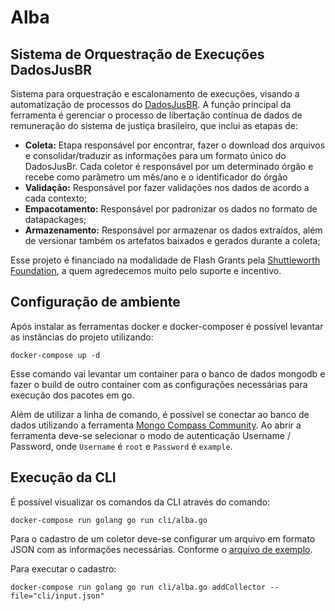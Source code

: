 # Alba
## Sistema de Orquestração de Execuções DadosJusBR

Sistema para orquestração e escalonamento de execuções, visando a automatização de processos do [DadosJusBR](https://dadosjusbr.com/). A função principal da ferramenta é gerenciar o processo de libertação contínua de dados de remuneração do sistema de justiça brasileiro, que inclui as etapas de:

- **Coleta:** Etapa responsável por encontrar, fazer o download dos arquivos e consolidar/traduzir as informações para um formato único do DadosJusBr. Cada coletor é responsável por um determinado órgão e recebe como parâmetro um mês/ano e o identificador do órgão
- **Validação:** Responsável por fazer validações nos dados de acordo a cada contexto;
- **Empacotamento:** Responsável por padronizar os dados no formato de datapackages;
- **Armazenamento:** Responsável por armazenar os dados extraídos, além de versionar também os artefatos baixados e gerados durante a coleta; 

Esse projeto é financiado na modalidade de Flash Grants pela [Shuttleworth Foundation](https://www.shuttleworthfoundation.org/), a quem agredecemos muito pelo suporte e incentivo.

## Configuração de ambiente
Após instalar as ferramentas docker e docker-composer é possível levantar as instâncias do projeto utilizando:

 `docker-compose up -d`

 Esse comando vai levantar um container para o banco de dados mongodb e fazer o build de outro container com as configurações necessárias para execução dos pacotes em go.

Além de utilizar a linha de comando, é possível se conectar ao banco de dados utilizando a ferramenta [Mongo Compass Community](https://www.mongodb.com/download-center/compass?jmp=docs). Ao abrir a ferramenta deve-se selecionar o modo de autenticação Username / Password, onde `Username` é `root` e `Password` é `example`.

## Execução da CLI

É possível visualizar os comandos da CLI através do comando:

`docker-compose run golang go run cli/alba.go`

Para o cadastro de um coletor deve-se configurar um arquivo em formato JSON com as informações necessárias. Conforme o [arquivo de exemplo]().

Para executar o cadastro:

`docker-compose run golang go run cli/alba.go addCollector --file="cli/input.json"`

